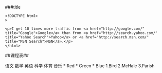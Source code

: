 ###title
```
<!DOCTYPE html>
>

<p>I get 10 times more traffic from <a href="http://google.com/"
title="Google">Google</a> than from <a href="http://search.yahoo.com/"
title="Yahoo Search">Yahoo</a> or <a href="http://search.msn.com/"
title="MSN Search">MSN</a>.</p>
</html>
```

##课程表##

<td>
	<tr>语文</tr>
	<tr>数学</tr>
</td>
<td>
	<tr>英语</tr>
	<tr>科学</tr>
</td>
<td>
	<tr>体育</tr>
	<tr>音乐</tr>
</td>
* Red
* Green
* Blue    
1.Bird
2.McHale
3.Parish